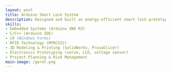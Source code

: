 ```yaml
---
layout: post
title: Arduino Smart Lock System
description: Designed and built an energy-efficient smart lock prototype for cabinets, combining RFID authentication and keypad access. The system features real-time battery monitoring, EEPROM-based user management, and a 3D-printed housing. A C# desktop interface allows remote access and UID management. 
skills: 
- Embedded Systems (Arduino UNO R3)
- C/C++ (Arduino IDE)
- C# (Windows Forms)
- RFID Technology (MFRC522)
- 3D Modeling & Printing (SolidWorks, PrusaSlicer)
- Electronics Prototyping (servo, LCD, voltage sensor)
- Project Planning & Risk Management
main-image: /gerät.png 
---
```


